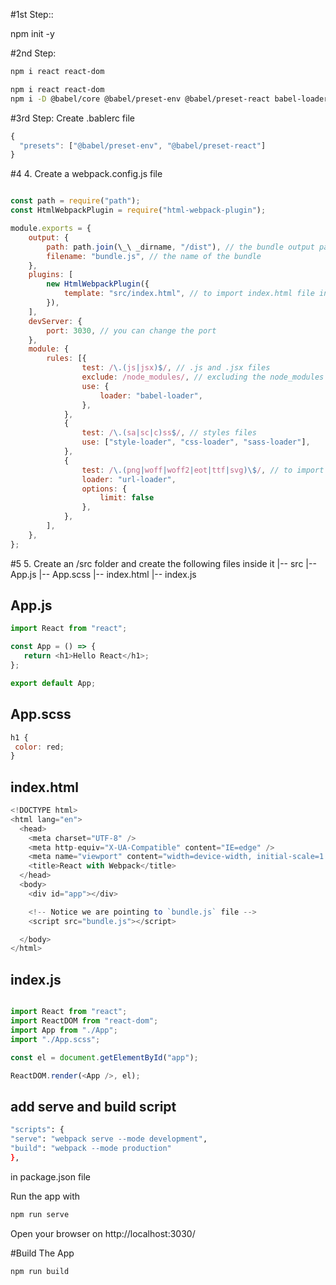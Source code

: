 #1st Step::

npm init -y

#2nd Step:
```bash
npm i react react-dom
```

```bash
npm i react react-dom
npm i -D @babel/core @babel/preset-env @babel/preset-react babel-loader css-loader html-webpack-plugin sass sass-loader style-loader url-loader webpack webpack-cli webpack-dev-server
```
#3rd Step: Create .bablerc file

```javascript
{
  "presets": ["@babel/preset-env", "@babel/preset-react"]
}
```

#4 4. Create a webpack.config.js file

```javascript

const path = require("path");
const HtmlWebpackPlugin = require("html-webpack-plugin");

module.exports = {
    output: {
        path: path.join(\_\ _dirname, "/dist"), // the bundle output path
        filename: "bundle.js", // the name of the bundle
    },
    plugins: [
        new HtmlWebpackPlugin({
            template: "src/index.html", // to import index.html file inside index.js
        }),
    ],
    devServer: {
        port: 3030, // you can change the port
    },
    module: {
        rules: [{
                test: /\.(js|jsx)$/, // .js and .jsx files
                exclude: /node_modules/, // excluding the node_modules folder
                use: {
                    loader: "babel-loader",
                },
            },
            {
                test: /\.(sa|sc|c)ss$/, // styles files
                use: ["style-loader", "css-loader", "sass-loader"],
            },
            {
                test: /\.(png|woff|woff2|eot|ttf|svg)\$/, // to import images and fonts
                loader: "url-loader",
                options: {
                    limit: false
                },
            },
        ],
    },
};

```

#5 5. Create an /src folder and create the following files inside it
|-- src
|-- App.js
|-- App.scss
|-- index.html
|-- index.js

## App.js
```javascript
import React from "react";

const App = () => {
   return <h1>Hello React</h1>;
};

export default App;
```


## App.scss

```javascript
h1 {
 color: red;
}
```


## index.html

```javascript
<!DOCTYPE html>
<html lang="en">
  <head>
    <meta charset="UTF-8" />
    <meta http-equiv="X-UA-Compatible" content="IE=edge" />
    <meta name="viewport" content="width=device-width, initial-scale=1.0" />
    <title>React with Webpack</title>
  </head>
  <body>
    <div id="app"></div>

    <!-- Notice we are pointing to `bundle.js` file -->
    <script src="bundle.js"></script>

  </body>
</html>
```


## index.js

```javascript

import React from "react";
import ReactDOM from "react-dom";
import App from "./App";
import "./App.scss";

const el = document.getElementById("app");

ReactDOM.render(<App />, el);

```

## add serve and build script

```bash
"scripts": {
"serve": "webpack serve --mode development",
"build": "webpack --mode production"
},
```


in package.json file

Run the app with

```bash
npm run serve
```

Open your browser on http://localhost:3030/

#Build The App

```bash
npm run build
```

